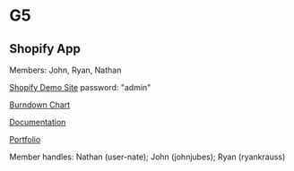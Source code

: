 # G5
## Shopify App

Members: John, Ryan, Nathan

[Shopify Demo Site](https://esof-423-develop.myshopify.com/ )
password: "admin"

[Burndown Chart](https://docs.google.com/spreadsheets/d/1fbTvqHgkvX9-SGKE4A3aeYmjwZX76ZWmz2ZxYkLH1UU/edit?usp=sharing)

[Documentation](https://docs.google.com/document/d/1XqmqsgYq1fYXmSpOW8mcKBggAJceFS2Ye1M_P6J0Zyo/edit?usp=sharing)

[Portfolio](https://docs.google.com/document/d/1oS874Ev1zOlgG9_86bpZUQma0Xcyu25tLzf77Pnuwkk/edit?usp=sharing)

Member handles:
Nathan (user-nate);
John (johnjubes);
Ryan (ryankrauss)
